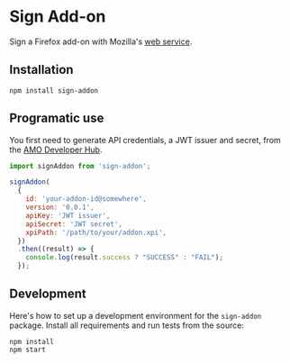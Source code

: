 # Sign Add-on

Sign a Firefox add-on with Mozilla's [web service](http://addons-server.readthedocs.org/en/latest/topics/api/signing.html).

## Installation

    npm install sign-addon

## Programatic use

You first need to generate API credentials, a JWT issuer and secret, from the
[AMO Developer Hub](https://addons.mozilla.org/en-US/developers/addon/api/key/).

````javascript
import signAddon from 'sign-addon';

signAddon(
  {
    id: 'your-addon-id@somewhere',
    version: '0.0.1',
    apiKey: 'JWT issuer',
    apiSecret: 'JWT secret',
    xpiPath: '/path/to/your/addon.xpi',
  })
  .then((result) => {
    console.log(result.success ? "SUCCESS" : "FAIL");
  });
````

## Development

Here's how to set up a development environment for the `sign-addon` package.
Install all requirements and run tests from the source:

    npm install
    npm start
